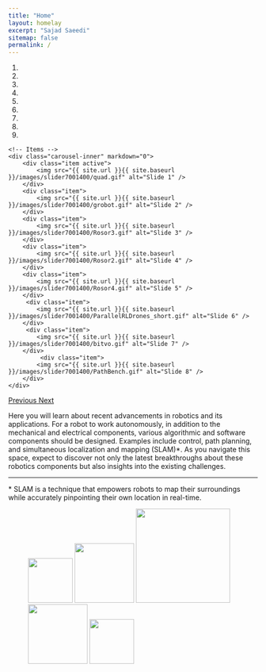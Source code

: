```yaml
---
title: "Home"
layout: homelay
excerpt: "Sajad Saeedi"
sitemap: false
permalink: /
---
```





<div markdown="0" id="carousel" class="carousel slide" data-ride="carousel" data-interval="10000" data-pause="hover" >
    <!-- Menu -->
    <ol class="carousel-indicators">
        <li data-target="#carousel" data-slide-to="0" class="active"></li>
        <li data-target="#carousel" data-slide-to="1"></li>
        <li data-target="#carousel" data-slide-to="2"></li>
        <li data-target="#carousel" data-slide-to="3"></li>
        <li data-target="#carousel" data-slide-to="4"></li>
        <li data-target="#carousel" data-slide-to="5"></li>
        <li data-target="#carousel" data-slide-to="6"></li>
        <li data-target="#carousel" data-slide-to="7"></li>
        <li data-target="#carousel" data-slide-to="8"></li>        
    </ol>


    <!-- Items -->
    <div class="carousel-inner" markdown="0">
        <div class="item active">
            <img src="{{ site.url }}{{ site.baseurl }}/images/slider7001400/quad.gif" alt="Slide 1" />
        </div>
        <div class="item">
            <img src="{{ site.url }}{{ site.baseurl }}/images/slider7001400/grobot.gif" alt="Slide 2" />
        </div>
        <div class="item">
            <img src="{{ site.url }}{{ site.baseurl }}/images/slider7001400/Rosor3.gif" alt="Slide 3" />
        </div>
        <div class="item">
            <img src="{{ site.url }}{{ site.baseurl }}/images/slider7001400/Rosor2.gif" alt="Slide 4" />
        </div>
        <div class="item">
            <img src="{{ site.url }}{{ site.baseurl }}/images/slider7001400/Rosor4.gif" alt="Slide 5" />
        </div>       
         <div class="item">
            <img src="{{ site.url }}{{ site.baseurl }}/images/slider7001400/ParallelRLDrones_short.gif" alt="Slide 6" />
        </div>
         <div class="item">
            <img src="{{ site.url }}{{ site.baseurl }}/images/slider7001400/bitvo.gif" alt="Slide 7" />
        </div>
             <div class="item">
            <img src="{{ site.url }}{{ site.baseurl }}/images/slider7001400/PathBench.gif" alt="Slide 8" />
        </div>    
    </div>
  <a class="left carousel-control" href="#carousel" role="button" data-slide="prev">
    <span class="glyphicon glyphicon-chevron-left" aria-hidden="true"></span>
    <span class="sr-only">Previous</span>
  </a>
  <a class="right carousel-control" href="#carousel" role="button" data-slide="next">
    <span class="glyphicon glyphicon-chevron-right" aria-hidden="true"></span>
    <span class="sr-only">Next</span>
  </a>
</div>


Here you will learn about recent advancements in robotics and its applications. For a robot to work autonomously, in addition to the mechanical and electrical components, various algorithmic and software components should be designed. Examples include control, path planning, and simultaneous localization and mapping (SLAM)\*. As you navigate this space, expect to discover not only the latest breakthroughs about these robotics components but also insights into the existing challenges.

***

\* SLAM is a technique that empowers robots to map their surroundings while accurately pinpointing their own location in real-time.




<figure class="fourth">
  <img src="{{ site.url }}{{ site.baseurl }}/images/logopic/tmu_logo.png" style="width: 90px">
  <img src="{{ site.url }}{{ site.baseurl }}/images/logopic/nserc.png" style="width: 120px">
  <img src="{{ site.url }}{{ site.baseurl }}/images/logopic/nfrf.jpg" style="width: 190px">
  <img src="{{ site.url }}{{ site.baseurl }}/images/logopic/mitacs.jpg" style="width: 120px">
  <img src="{{ site.url }}{{ site.baseurl }}/images/logopic/ideas.jpg" style="width: 90px">
</figure>


